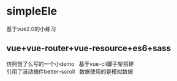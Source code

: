 # simpleEle
基于vue2.0的小练习

## vue+vue-router+vue-resource+es6+sass  
仿照饿了么写的一个小demo  
基于vue-cli脚手架搭建  
引用了滚动插件better-scroll  
数据使用的是模拟数据  
